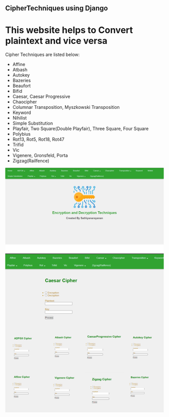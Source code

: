 ## CipherTechniques using Django

# This website helps to Convert plaintext and vice versa

Cipher Techniques are listed below:

- Affine
- Atbash
- Autokey
- Bazeries
- Beaufort
- Bifid
- Caesar, Caesar Progressive
- Chaocipher
- Columnar Transposition, Myszkowski Transposition
- Keyword
- Nihilist
- Simple Substitution
- Playfair, Two Square(Double Playfair), Three Square, Four Square
- Polybius
- Rot13, Rot5, Rot18, Rot47
- Trifid
- Vic
- Vigenere, Gronsfeld, Porta
- Zigzag(Railfence)

![Screenshots](/sources/Mainpage.jpg)
![Screenshots](/sources/cipherpage.jpg)
